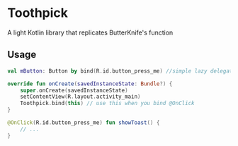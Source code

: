 # Toothpick
A light Kotlin library that replicates ButterKnife's function

## Usage
```kotlin
val mButton: Button by bind(R.id.button_press_me) //simple lazy delegation

override fun onCreate(savedInstanceState: Bundle?) {
    super.onCreate(savedInstanceState)
    setContentView(R.layout.activity_main)
    Toothpick.bind(this) // use this when you bind @OnClick
}

@OnClick(R.id.button_press_me) fun showToast() {
    // ...
}
```

